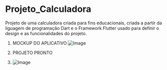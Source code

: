 # Projeto_Calculadora
 Projeto de uma calculadora criada para fins educacionais, criada a partir da liguagem de programação Dart e o Framework Flutter usado para definir o design e as funcionalidades do projeto.

1. MOCKUP DO APLICATIVO
 ![Image](https://github.com/user-attachments/assets/76ed3f5d-39d0-40f6-b5dd-01f3b932516a)

2. PROJETO PRONTO
3. ![Image](https://github.com/user-attachments/assets/d49beda0-155d-4c65-9252-4c5b6d47ccf4)
